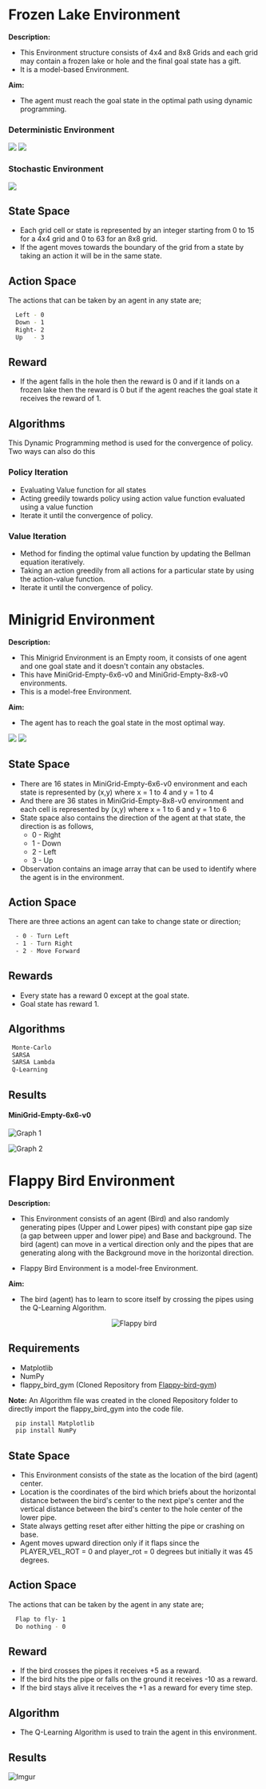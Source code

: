 
# Frozen Lake Environment

**Description:**

* This Environment structure consists of 4x4 and 8x8 Grids and each grid may contain a frozen lake or hole and the final goal state has a gift.
* It is a model-based Environment.

**Aim:**
* The agent must reach the goal state in the optimal path using dynamic programming.


### Deterministic Environment

![](https://i.imgur.com/RlJjiZM.gif) ![](https://i.imgur.com/1dpekVN.gif)

### Stochastic Environment

![](https://i.imgur.com/9dF44vt.gif)


## State Space
* Each grid cell or state is represented by an integer starting from 0 to 15 for a 4x4 grid and 0 to 63 for an 8x8 grid.
* If the agent moves towards the boundary of the grid from a state by taking an action it will be in the same state.

## Action Space

The actions that can be taken by an agent in any state are;

```bash
  Left - 0
  Down - 1
  Right- 2
  Up   - 3
```

## Reward
* If the agent falls in the hole then the reward is 0 and if it lands on a frozen lake then the reward is 0 but if the agent reaches the goal state it receives the reward of 1.

## Algorithms
This Dynamic Programming method is used for the convergence of policy.
Two ways can also do this
### Policy Iteration
  - Evaluating Value function for all states
  - Acting greedily towards policy using action value function evaluated using a value function
  - Iterate it until the convergence of policy.
### Value Iteration
  - Method for finding the optimal value function by updating the Bellman equation iteratively.
  - Taking an action greedily from all actions for a particular state by using the action-value function.
  - Iterate it until the convergence of policy.

# Minigrid Environment

**Description:**

* This Minigrid Environment is an Empty room, it consists of one agent and one goal state and it doesn't contain any obstacles.
*  This have MiniGrid-Empty-6x6-v0 and MiniGrid-Empty-8x8-v0 environments.
* This is a model-free Environment.

**Aim:**

* The agent has to reach the goal state in the most optimal way.

![](https://i.imgur.com/4lCwL8g.gif) ![](https://i.imgur.com/tIZ0FNG.gif)

## State Space

- There are 16 states in MiniGrid-Empty-6x6-v0 environment and each state is represented by (x,y) where x = 1 to 4 and y = 1 to 4 
- And there are 36 states in MiniGrid-Empty-8x8-v0 environment and each cell is represented by (x,y) where x = 1 to 6 and y = 1 to 6
- State space also contains the direction of the agent at that state, the direction is as follows,
  	- 0 - Right 
  	- 1 - Down
  	- 2 - Left
  	- 3 - Up
- Observation contains an image array that can be used to identify where the agent is in the environment.


## Action Space

There are three actions an agent can take to change state or direction;

```bash
  - 0 - Turn Left
  - 1 - Turn Right
  - 2 - Move Forward

```

## Rewards

* Every state has a reward 0 except at the goal state.
* Goal state has reward 1.

## Algorithms
```bash
 Monte-Carlo
 SARSA
 SARSA Lambda
 Q-Learning
```
## Results
#### MiniGrid-Empty-6x6-v0
![Graph 1](https://i.imgur.com/cISSqmA.png)

![Graph 2](https://i.imgur.com/TbHxtFL.png)
# Flappy Bird Environment

**Description:**

* This Environment consists of an agent (Bird) and also randomly generating pipes (Upper and Lower pipes) with constant pipe gap size (a gap between upper and lower pipe) and Base and background. The bird (agent) can move in a vertical direction only and the pipes that are generating along with the Background move in the horizontal direction.

* Flappy Bird Environment is a model-free Environment.

**Aim:**
* The bird (agent) has to learn to score itself by crossing the pipes using the Q-Learning Algorithm.

<p align = "center">
    <img src = "https://i.imgur.com/ZgW3wYP.gif" alt = "Flappy bird">
</p>

## Requirements
* Matplotlib
* NumPy
* flappy_bird_gym (Cloned Repository from [Flappy-bird-gym](https://github.com/Talendar/flappy-bird-gym))

**Note:** An Algorithm file was created in the cloned Repository folder to directly import the flappy_bird_gym into the code file.

```bash
  pip install Matplotlib
  pip install NumPy
```
    
## State Space

* This Environment consists of the state as the location of the bird (agent) center.
* Location is the coordinates of the bird which briefs about the horizontal distance between the bird's center to the next pipe's center and the vertical distance between the bird's center to the hole center of the lower pipe.
* State always getting reset after either hitting the pipe or crashing on base.
* Agent moves upward direction only if it flaps since the PLAYER_VEL_ROT = 0 and player_rot = 0 degrees but initially it was 45 degrees.

## Action Space

The actions that can be taken by the agent in any state are;

```bash
  Flap to fly- 1
  Do nothing - 0
```
## Reward 

* If the bird crosses the pipes it receives +5 as a reward.
* If the bird hits the pipe or falls on the ground it receives -10 as a reward.
* If the bird stays alive it receives the +1 as a reward for every time step.

## Algorithm

* The Q-Learning Algorithm is used to train the agent in this environment.

## Results

![Imgur](https://i.imgur.com/BE1O5Wa.png)
